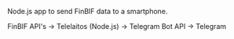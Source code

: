 Node.js app to send FinBIF data to a smartphone.

FinBIF API's -> Telelaitos (Node.js) -> Telegram Bot API -> Telegram
